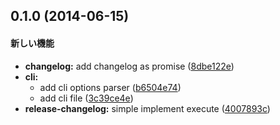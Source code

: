 ## 0.1.0 (2014-06-15)


#### 新しい機能

* **changelog:** add changelog as promise ([8dbe122e](https://github.com/azu/release-changelog//commit/8dbe122e0b86b145afef358ce4ee12c08f6d6293))
* **cli:**
  * add cli options parser ([b6504e74](https://github.com/azu/release-changelog//commit/b6504e745cddf01ba555d733ce9e2d34bf325b69))
  * add cli file ([3c39ce4e](https://github.com/azu/release-changelog//commit/3c39ce4e9e034efd8a2ba6fd644f3b529c93ac5c))
* **release-changelog:** simple implement execute ([4007893c](https://github.com/azu/release-changelog//commit/4007893cdb069314f4baf834a458faaa6aec7d95))


